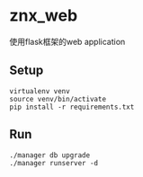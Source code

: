znx_web
====

使用flask框架的web application

Setup
-----
    virtualenv venv
    source venv/bin/activate
    pip install -r requirements.txt
    
Run
----
    ./manager db upgrade
    ./manager runserver -d

